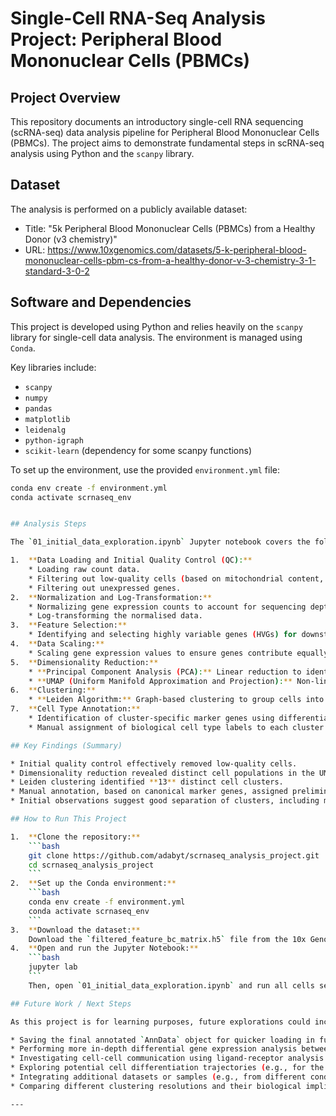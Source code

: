 # Single-Cell RNA-Seq Analysis Project: Peripheral Blood Mononuclear Cells (PBMCs)

## Project Overview

This repository documents an introductory single-cell RNA sequencing (scRNA-seq) data analysis pipeline for Peripheral Blood Mononuclear Cells (PBMCs). The project aims to demonstrate fundamental steps in scRNA-seq analysis using Python and the `scanpy` library.

## Dataset

The analysis is performed on a publicly available dataset:

- Title: "5k Peripheral Blood Mononuclear Cells (PBMCs) from a Healthy Donor (v3 chemistry)"
- URL: https://www.10xgenomics.com/datasets/5-k-peripheral-blood-mononuclear-cells-pbm-cs-from-a-healthy-donor-v-3-chemistry-3-1-standard-3-0-2

## Software and Dependencies

This project is developed using Python and relies heavily on the `scanpy` library for single-cell data analysis. The environment is managed using `Conda`.

Key libraries include:

- `scanpy`
- `numpy`
- `pandas`
- `matplotlib`
- `leidenalg`
- `python-igraph`
- `scikit-learn` (dependency for some scanpy functions)

To set up the environment, use the provided `environment.yml` file:

````bash
conda env create -f environment.yml
conda activate scrnaseq_env


## Analysis Steps

The `01_initial_data_exploration.ipynb` Jupyter notebook covers the following core scRNA-seq analysis steps:

1.  **Data Loading and Initial Quality Control (QC):**
    * Loading raw count data.
    * Filtering out low-quality cells (based on mitochondrial content, total counts, and detected genes).
    * Filtering out unexpressed genes.
2.  **Normalization and Log-Transformation:**
    * Normalizing gene expression counts to account for sequencing depth differences.
    * Log-transforming the normalised data.
3.  **Feature Selection:**
    * Identifying and selecting highly variable genes (HVGs) for downstream analysis.
4.  **Data Scaling:**
    * Scaling gene expression values to ensure genes contribute equally to distance calculations.
5.  **Dimensionality Reduction:**
    * **Principal Component Analysis (PCA):** Linear reduction to identify major sources of variation. [Number of PCs chosen: **15**]
    * **UMAP (Uniform Manifold Approximation and Projection):** Non-linear reduction for 2D visualization of cell similarity.
6.  **Clustering:**
    * **Leiden Algorithm:** Graph-based clustering to group cells into distinct populations based on their similarity. [Resolution used: **0.5**]. [Number of clusters identified: **13**]
7.  **Cell Type Annotation:**
    * Identification of cluster-specific marker genes using differential gene expression analysis.
    * Manual assignment of biological cell type labels to each cluster based on canonical markers.

## Key Findings (Summary)

* Initial quality control effectively removed low-quality cells.
* Dimensionality reduction revealed distinct cell populations in the UMAP embedding.
* Leiden clustering identified **13** distinct cell clusters.
* Manual annotation, based on canonical marker genes, assigned preliminary identities to these clusters, including major immune cell types such as **CD4+ T cells, CD8+ T cells, B cells, Monocytes, NK cells, NKT cells, Memory B cells, Monocyte-derived DC / Macrophages, and Platelets**.
* Initial observations suggest good separation of clusters, including minor subpopulations, with Cluster 12 identified as potentially representing platelets or noise.

## How to Run This Project

1.  **Clone the repository:**
    ```bash
    git clone https://github.com/adabyt/scrnaseq_analysis_project.git
    cd scrnaseq_analysis_project
    ```
2.  **Set up the Conda environment:**
    ```bash
    conda env create -f environment.yml
    conda activate scrnaseq_env
    ```
3.  **Download the dataset:**
    Download the `filtered_feature_bc_matrix.h5` file from the 10x Genomics website (link provided in the Dataset section above) and place it into a `data/` subdirectory within the project root (i.e., `scrnaseq_analysis_project/data/`).
4.  **Open and run the Jupyter Notebook:**
    ```bash
    jupyter lab
    ```
    Then, open `01_initial_data_exploration.ipynb` and run all cells sequentially.

## Future Work / Next Steps

As this project is for learning purposes, future explorations could include:

* Saving the final annotated `AnnData` object for quicker loading in future sessions.
* Performing more in-depth differential gene expression analysis between specific clusters.
* Investigating cell-cell communication using ligand-receptor analysis.
* Exploring potential cell differentiation trajectories (e.g., for the monocyte-derived populations).
* Integrating additional datasets or samples (e.g., from different conditions or donors).
* Comparing different clustering resolutions and their biological implications.

---
````
